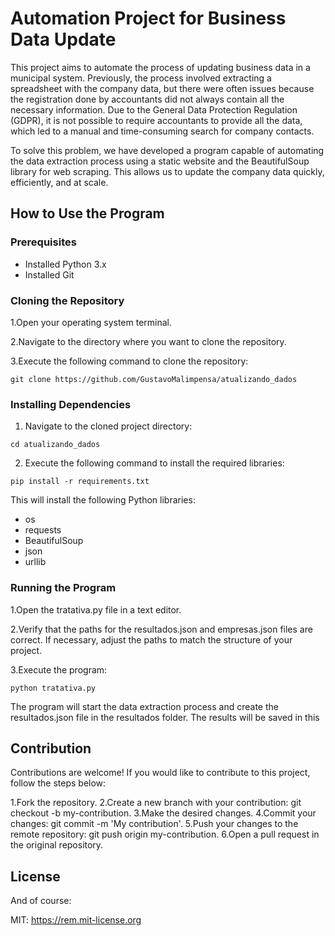 # Automation Project for Business Data Update

This project aims to automate the process of updating business data in a municipal system. Previously, the process involved extracting a spreadsheet with the company data, but there were often issues because the registration done by accountants did not always contain all the necessary information. Due to the General Data Protection Regulation (GDPR), it is not possible to require accountants to provide all the data, which led to a manual and time-consuming search for company contacts.

To solve this problem, we have developed a program capable of automating the data extraction process using a static website and the BeautifulSoup library for web scraping. This allows us to update the company data quickly, efficiently, and at scale.

## How to Use the Program

### Prerequisites
- Installed Python 3.x
- Installed Git

### Cloning the Repository

1.Open your operating system terminal.

2.Navigate to the directory where you want to clone the repository.

3.Execute the following command to clone the repository:

`git clone https://github.com/GustavoMalimpensa/atualizando_dados`


### Installing Dependencies

1. Navigate to the cloned project directory:

`cd atualizando_dados`


2. Execute the following command to install the required libraries:

`pip install -r requirements.txt`


This will install the following Python libraries:

- os
- requests
- BeautifulSoup
- json
- urllib

### Running the Program

1.Open the tratativa.py file in a text editor.

2.Verify that the paths for the resultados.json and empresas.json files are correct. If necessary, adjust the paths to match the structure of your project.

3.Execute the program:

`python tratativa.py` 

The program will start the data extraction process and create the resultados.json file in the resultados folder. The results will be saved in this 

## Contribution

Contributions are welcome! If you would like to contribute to this project, follow the steps below:

1.Fork the repository.
2.Create a new branch with your contribution: git checkout -b my-contribution.
3.Make the desired changes.
4.Commit your changes: git commit -m 'My contribution'.
5.Push your changes to the remote repository: git push origin my-contribution.
6.Open a pull request in the original repository.

## License

And of course:

MIT: https://rem.mit-license.org



